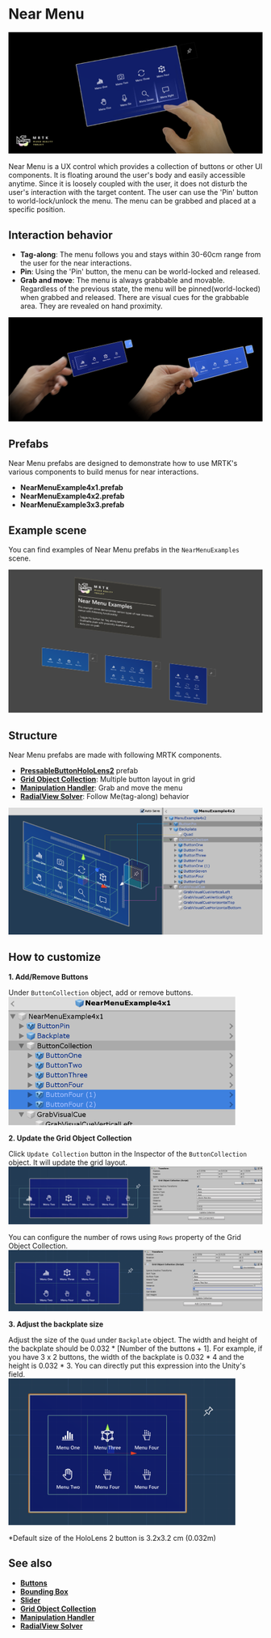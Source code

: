 # Near Menu #

![Near Menu](../Documentation/Images/NearMenu/MRTK_UX_NearMenu.png)

Near Menu is a UX control which provides a collection of buttons or other UI components. It is floating around the user's body and easily accessible anytime. Since it is loosely coupled with the user, it does not disturb the user's interaction with the target content. The user can use the 'Pin' button to world-lock/unlock the menu. The menu can be grabbed and placed at a specific position.

## Interaction behavior ##
- **Tag-along**: The menu follows you and stays within 30-60cm range from the user for the near interactions. 
- **Pin**: Using the 'Pin' button, the menu can be world-locked and released. 
- **Grab and move**: The menu is always grabbable and movable. Regardless of the previous state, the menu will be pinned(world-locked) when grabbed and released. There are visual cues for the grabbable area. They are revealed on hand proximity.

<img src="../Documentation/Images/NearMenu/MRTK_UX_NearMenu_Grab.png">

## Prefabs ##
Near Menu prefabs are designed to demonstrate how to use MRTK's various components to build menus for near interactions.
- **NearMenuExample4x1.prefab**
- **NearMenuExample4x2.prefab**
- **NearMenuExample3x3.prefab**

## Example scene ##
You can find examples of Near Menu prefabs in the `NearMenuExamples` scene.

<img src="../Documentation/Images/NearMenu/MRTK_UX_NearMenu_Examples.png">

## Structure ##
Near Menu prefabs are made with following MRTK components.
- [**PressableButtonHoloLens2**](README_Button.md) prefab
- [**Grid Object Collection**](README_ObjectCollection.md): Multiple button layout in grid
- [**Manipulation Handler**](README_ManipulationHandler.md): Grab and move the menu
- [**RadialView Solver**](README_Solver.md): Follow Me(tag-along) behavior

![Near Menu Prefab](../Documentation/Images/NearMenu/MRTK_UX_NearMenu_Structure.png)


## How to customize ##

**1. Add/Remove Buttons**

Under `ButtonCollection` object, add or remove buttons.
<br/><img src="../Documentation/Images/NearMenu/MRTK_UX_NearMenu_Custom0.png" width="450">

**2. Update the Grid Object Collection**

Click `Update Collection` button in the Inspector of the `ButtonCollection` object. It will update the grid layout.
<br/><img src="../Documentation/Images/NearMenu/MRTK_UX_NearMenu_Custom1.png">

You can configure the number of rows using `Rows` property of the Grid Object Collection.
<br/><img src="../Documentation/Images/NearMenu/MRTK_UX_NearMenu_Custom2.png">

**3. Adjust the backplate size**

Adjust the size of the `Quad` under `Backplate` object. The width and height of the backplate should be 0.032 * [Number of the buttons + 1]. For example, if you have 3 x 2 buttons, the width of the backplate is 0.032 * 4 and the height is 0.032 * 3. You can directly put this expression into the Unity's field. 
<br/><img src="../Documentation/Images/NearMenu/MRTK_UX_NearMenu_Custom3.png" width="450">

*Default size of the HoloLens 2 button is 3.2x3.2 cm (0.032m)


## See also ##
- [**Buttons**](README_Button.md)
- [**Bounding Box**](README_BoundingBox.md)
- [**Slider**](README_Sliders.md)
- [**Grid Object Collection**](README_ObjectCollection.md)
- [**Manipulation Handler**](README_ManipulationHandler.md)
- [**RadialView Solver**](README_Solver.md)

